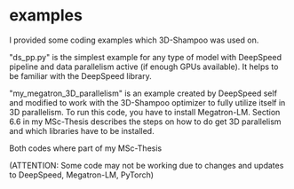 # examples

I provided some coding examples which 3D-Shampoo was used on.

"ds_pp.py" is the simplest example for any type of model with DeepSpeed pipeline and data parallelism active (if enough GPUs available).
It helps to be familiar with the DeepSpeed library.

"my_megatron_3D_parallelism" is an example created by DeepSpeed self and modified to work with the 3D-Shampoo optimizer to fully utilize itself in 3D parallelism.
To run this code, you have to install Megatron-LM. Section 6.6 in my MSc-Thesis describes the steps on how to do get 3D parallelism and which libraries have to be installed.

Both codes where part of my MSc-Thesis

(ATTENTION: Some code may not be working due to changes and updates to DeepSpeed, Megatron-LM, PyTorch)

